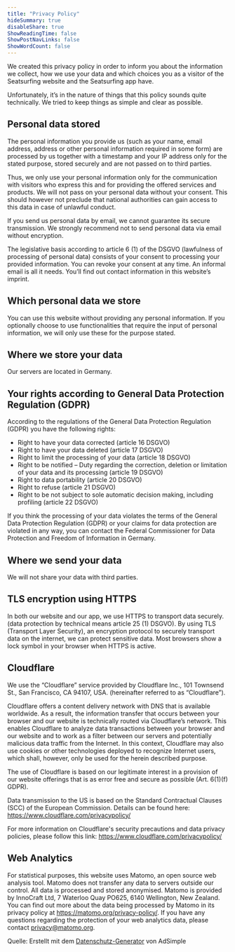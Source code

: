 ```yaml
---
title: "Privacy Policy"
hideSummary: true
disableShare: true
ShowReadingTime: false
ShowPostNavLinks: false
ShowWordCount: false
---
```


We created this privacy policy in order to inform you about the information we collect, how we use your data and which choices you as a visitor of the Seatsurfing website and the Seatsurfing app have.

Unfortunately, it’s in the nature of things that this policy sounds quite technically. We tried to keep things as simple and clear as possible.

## Personal data stored
The personal information you provide us (such as your name, email address, address or other personal information required in some form) are processed by us together with a timestamp and your IP address only for the stated purpose, stored securely and are not passed on to third parties.

Thus, we only use your personal information only for the communication with visitors who express this and for providing the offered services and products. We will not pass on your personal data without your consent. This should however not preclude that national authorities can gain access to this data in case of unlawful conduct.

If you send us personal data by email, we cannot guarantee its secure transmission. We strongly recommend not to send personal data via email without encryption.

The legislative basis according to article 6 (1) of the DSGVO (lawfulness of processing of personal data) consists of your consent to processing your provided information. You can revoke your consent at any time. An informal email is all it needs. You’ll find out contact information in this website’s imprint.

## Which personal data we store
You can use this website without providing any personal information. If you optionally choose to use functionalities that require the input of personal information, we will only use these for the purpose stated.

## Where we store your data
Our servers are located in Germany.

## Your rights according to General Data Protection Regulation (GDPR)
According to the regulations of the General Data Protection Regulation (GDPR) you have the following rights:

* Right to have your data corrected (article 16 DSGVO)
* Right to have your data deleted (article 17 DSGVO)
* Right to limit the processing of your data (article 18 DSGVO)
* Right to be notified – Duty regarding the correction, deletion or limitation of your data and its processing (article 19 DSGVO)
* Right to data portability (article 20 DSGVO)
* Right to refuse (article 21 DSGVO)
* Right to be not subject to sole automatic decision making, including profiling (article 22 DSGVO)

If you think the processing of your data violates the terms of the General Data Protection Regulation (GDPR) or your claims for data protection are violated in any way, you can contact the Federal Commissioner for Data Protection and Freedom of Information in Germany.

## Where we send your data
We will not share your data with third parties.

## TLS encryption using HTTPS
In both our website and our app, we use HTTPS to transport data securely. (data protection by technical means article 25 (1) DSGVO). By using TLS (Transport Layer Security), an encryption protocol to securely transport data on the internet, we can protect sensitive data. Most browsers show a lock symbol in your browser when HTTPS is active.

## Cloudflare
We use the “Cloudflare” service provided by Cloudflare Inc., 101 Townsend St., San Francisco, CA 94107, USA. (hereinafter referred to as “Cloudflare”).

Cloudflare offers a content delivery network with DNS that is available worldwide. As a result, the information transfer that occurs between your browser and our website is technically routed via Cloudflare’s network. This enables Cloudflare to analyze data transactions between your browser and our website and to work as a filter between our servers and potentially malicious data traffic from the Internet. In this context, Cloudflare may also use cookies or other technologies deployed to recognize Internet users, which shall, however, only be used for the herein described purpose.

The use of Cloudflare is based on our legitimate interest in a provision of our website offerings that is as error free and secure as possible (Art. 6(1)(f) GDPR).

Data transmission to the US is based on the Standard Contractual Clauses (SCC) of the European Commission. Details can be found here: https://www.cloudflare.com/privacypolicy/

For more information on Cloudflare's security precautions and data privacy policies, please follow this link: https://www.cloudflare.com/privacypolicy/

## Web Analytics
For statistical purposes, this website uses Matomo, an open source web analysis tool. Matomo does not transfer any data to servers outside our control. All data is processed and stored anonymised. Matomo is provided by InnoCraft Ltd, 7 Waterloo Quay PO625, 6140 Wellington, New Zealand. You can find out more about the data being processed by Matomo in its privacy policy at https://matomo.org/privacy-policy/. If you have any questions regarding the protection of your web analytics data, please contact privacy@matomo.org.

Quelle: Erstellt mit dem [Datenschutz-Generator](https://www.adsimple.de/datenschutz-generator/) von AdSimple